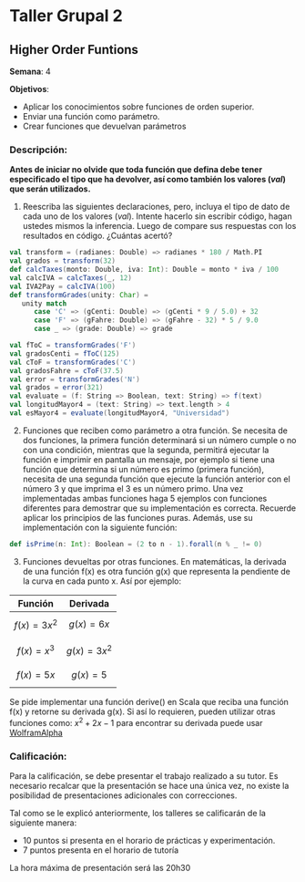 # Taller Grupal  2
## Higher Order Funtions

**Semana**: 4

**Objetivos**:

- Aplicar los conocimientos sobre funciones de orden superior.
- Enviar una función como parámetro.
- Crear funciones que devuelvan parámetros

### Descripción:

**Antes de iniciar no olvide que toda función que defina debe tener especificado el tipo que ha devolver, así como también los valores (*val*) que serán utilizados.**

1. Reescriba las siguientes declaraciones, pero, incluya el tipo de dato de cada uno de los valores (*val*). Intente hacerlo sin escribir código, hagan ustedes mismos la inferencia. Luego de compare sus respuestas con los resultados en código. ¿Cuántas acertó?

```scala
val transform = (radianes: Double) => radianes * 180 / Math.PI
val grados = transform(32)
def calcTaxes(monto: Double, iva: Int): Double = monto * iva / 100
val calcIVA = calcTaxes(_, 12)
val IVA2Pay = calcIVA(100)
def transformGrades(unity: Char) = 
   unity match
      case 'C' => (gCenti: Double) => (gCenti * 9 / 5.0) + 32
      case 'F' => (gFahre: Double) => (gFahre - 32) * 5 / 9.0
      case _ => (grade: Double) => grade

val fToC = transformGrades('F')
val gradosCenti = fToC(125)
val cToF = transformGrades('C')
val gradosFahre = cToF(37.5)
val error = transformGrades('N')
val grados = error(321)
val evaluate = (f: String => Boolean, text: String) => f(text)
val longitudMayor4 = (text: String) => text.length > 4
val esMayor4 = evaluate(longitudMayor4, "Universidad")
```

2. Funciones que reciben como parámetro a otra función. Se necesita de dos funciones, la primera función determinará si un número cumple o no con una condición, mientras que la segunda, permitirá ejecutar la función e imprimir en pantalla un mensaje, por ejemplo si tiene una función que determina si un número es primo (primera función), necesita de una segunda función que ejecute la función anterior con el número 3 y que imprima el 3 es un número primo. Una vez implementadas ambas funciones haga 5 ejemplos con funciones diferentes para demostrar que su implementación es correcta. Recuerde aplicar los principios de las funciones puras. Además, use su implementación con la siguiente función:

```scala
def isPrime(n: Int): Boolean = (2 to n - 1).forall(n % _ != 0)
```

3. Funciones devueltas por otras funciones. En matemáticas, la derivada de una función f(x) es otra función g(x) que representa la pendiente de la curva en cada punto x. Así por ejemplo:

|Función|Derivada|
|-------|--------|
|$$f(x)=3x^2$$|$$g(x) = 6x$$|
|$$f(x)=x^3$$|$$g(x) = 3x^2$$|
|$$f(x)=5x$$|$$g(x) = 5$$|

Se pide implementar una función derive() en Scala que reciba una función f(x) y retorne su derivada g(x). Si así lo requieren, pueden utilizar otras funciones como: $x^2+2x-1$ para encontrar su derivada puede usar [WolframAlpha](https://www.wolframalpha.com/input?i2d=true&i=D%5BPower%5Bx%2C2%5D%2B2x-1%2Cx%5D&lang=es)


### Calificación:

Para la calificación, se debe presentar el trabajo realizado a su tutor. Es necesario recalcar que la presentación se hace una única vez, no existe la posibilidad de presentaciones adicionales con correcciones. 

Tal como se le explicó anteriormente, los talleres se calificarán de la siguiente manera:

- 10 puntos si presenta en el horario de prácticas y experimentación.
- 7 puntos presenta en el horario de tutoría

La hora máxima de presentación será las 20h30